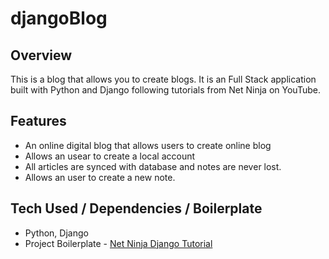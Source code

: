 # djangoBlog

## Overview

This is a blog that allows you to create blogs. It is an Full Stack application built with Python and Django following tutorials from Net Ninja on YouTube.

## Features

* An online digital blog that allows users to create online blog
* Allows an usear to create a local account
* All articles are synced with database and notes are never lost.
* Allows an user to create a new note.

## Tech Used / Dependencies / Boilerplate

* Python, Django
* Project Boilerplate - [Net Ninja Django Tutorial](https://github.com/iamshaunjp/django-playlist)
